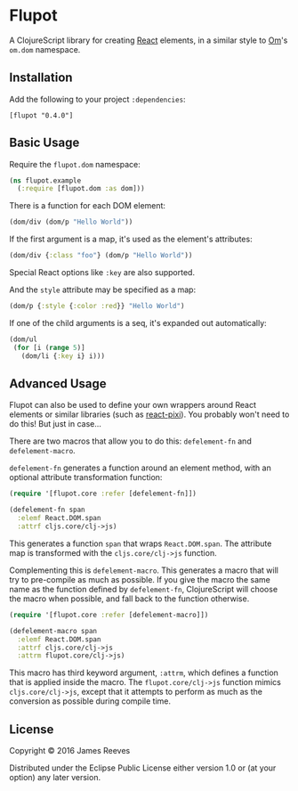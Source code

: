 # Flupot

A ClojureScript library for creating [React][] elements, in a similar
style to [Om][]'s `om.dom` namespace.

[react]: https://facebook.github.io/react/
[om]: https://github.com/omcljs/om

## Installation

Add the following to your project `:dependencies`:

    [flupot "0.4.0"]

## Basic Usage

Require the `flupot.dom` namespace:

```clojure
(ns flupot.example
  (:require [flupot.dom :as dom]))
```

There is a function for each DOM element:

```clojure
(dom/div (dom/p "Hello World"))
```

If the first argument is a map, it's used as the element's attributes:

```clojure
(dom/div {:class "foo"} (dom/p "Hello World"))
```

Special React options like `:key` are also supported.

And the `style` attribute may be specified as a map:

```clojure
(dom/p {:style {:color :red}} "Hello World")
```

If one of the child arguments is a seq, it's expanded out automatically:

```clojure
(dom/ul
 (for [i (range 5)]
   (dom/li {:key i} i)))
```

## Advanced Usage

Flupot can also be used to define your own wrappers around React
elements or similar libraries (such as [react-pixi][]). You probably
won't need to do this! But just in case...

There are two macros that allow you to do this: `defelement-fn` and
`defelement-macro`.

`defelement-fn` generates a function around an element method, with an
optional attribute transformation function:

```clojure
(require '[flupot.core :refer [defelement-fn]])

(defelement-fn span
  :elemf React.DOM.span
  :attrf cljs.core/clj->js)
```

This generates a function `span` that wraps `React.DOM.span`. The
attribute map is transformed with the `cljs.core/clj->js` function.

Complementing this is `defelement-macro`. This generates a macro that
will try to pre-compile as much as possible. If you give the macro the
same name as the function defined by `defelement-fn`, ClojureScript
will choose the macro when possible, and fall back to the function
otherwise.

```clojure
(require '[flupot.core :refer [defelement-macro]])

(defelement-macro span
  :elemf React.DOM.span
  :attrf cljs.core/clj->js
  :attrm flupot.core/clj->js)
```

This macro has third keyword argument, `:attrm`, which defines a
function that is applied inside the macro. The `flupot.core/clj->js`
function mimics `cljs.core/clj->js`, except that it attempts to
perform as much as the conversion as possible during compile time.

[react-pixi]: https://github.com/Izzimach/react-pixi/

## License

Copyright © 2016 James Reeves

Distributed under the Eclipse Public License either version 1.0 or (at
your option) any later version.
